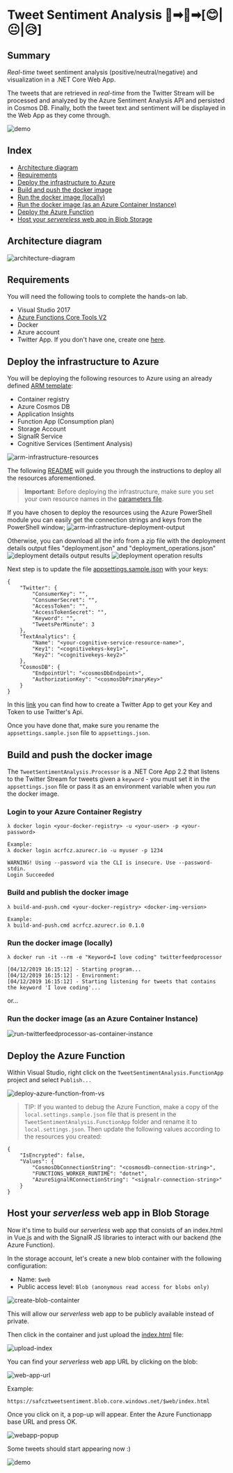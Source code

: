 # Tweet Sentiment Analysis 💬➡🧠➡[😊|😐|😥]

## Summary

 *Real-time* tweet sentiment analysis (positive/neutral/negative) and visualization in a .NET Core Web App.
 
 The tweets that are retrieved in *real-time* from the Twitter Stream will be processed and analyzed by the Azure Sentiment Analysis API and persisted in Cosmos DB. 
 Finally, both the tweet text and sentiment will be displayed in the Web App as they come through.

 ![demo](./docs/images/demo.gif)

## Index

- [Architecture diagram](#architecture-diagram)
- [Requirements](#requirements)
- [Deploy the infrastructure to Azure](#Deploy-the-infrastructure-to-Azure)
- [Build and push the docker image](#Build-and-push-the-docker-image)
- [Run the docker image (locally)](#Run-the-docker-image-(locally))
- [Run the docker image (as an Azure Container Instance)](#Run-the-docker-image-(as-an-Azure-Container-Instance))
- [Deploy the Azure Function](#Deploy-the-Azure-Function)
- [Host your *servereless* web app in Blob Storage](#Host-your-serverless-web-app-in-Blob-Storage)

## Architecture diagram

![architecture-diagram](./docs/images/architecture-diagram.PNG)

## Requirements

You will need the following tools to complete the hands-on lab.

- Visual Studio 2017
- [Azure Functions Core Tools V2](https://github.com/Azure/azure-functions-core-tools#windows)
- Docker
- Azure account
- Twitter App. If you don't have one, create one [here](https://developer.twitter.com/en/apps).

## Deploy the infrastructure to Azure

You will be deploying the following resources to Azure using an already defined [ARM template](./arm-template/azuredeploy.json):

- Container registry
- Azure Cosmos DB
- Application Insights
- Function App (Consumption plan)
- Storage Account
- SignalR Service
- Cognitive Services (Sentiment Analysis)

![arm-infrastructure-resources](./docs/images/arm-infrastructure-resources.PNG)

The following [README](./arm-template/README.md) will guide you through the instructions to deploy all the resources aforementioned.

> **Important**: Before deploying the infrastructure, make sure you set your own resource names in the [parameters file](./arm-template/azuredeploy.parameters.json).

If you have chosen to deploy the resources using the Azure PowerShell module you can easily get the connection strings and keys from the PowerShell window; 
![arm-infrastructure-deployment-output](./docs/images/arm-infrastructure-deployment-output.PNG)

Otherwise, you can download all the info from a zip file with the deployment details output files "deployment.json" and  "deployment_operations.json" ![deployment details output results](./docs/images/deployment-results.PNG) 
![deployment operation results](./docs/images/deployment-operation-results.PNG) 

Next step is to update the file [appsettings.sample.json](./TweetSentimentAnalysis.Processor/appsettings.sample.json) with your keys:

    {
        "Twitter": {
            "ConsumerKey": "",
            "ConsumerSecret": "",
            "AccessToken": "",
            "AccessTokenSecret": "",
            "Keyword": "",
            "TweetsPerMinute": 3
        },        
        "TextAnalytics": {
            "Name": "<your-cognitive-service-resource-name>",
            "Key1": "<cognitivekeys-key1>",
            "Key2": "<cognitivekeys-key2>"
        },
        "CosmosDB": {
            "EndpointUrl": "<cosmosDbEndpoint>",
            "AuthorizationKey": "<cosmosDbPrimaryKey>"
        }
    }
In this [link](https://developer.twitter.com/en/docs/basics/apps/guides/the-app-management-dashboard) you can find how to create a Twitter App to get your Key and Token to use Twitter's Api.

Once you have done that, make sure you rename the `appsettings.sample.json` file to `appsettings.json`.

## Build and push the docker image

The `TweetSentimentAnalysis.Processor` is a .NET Core App 2.2 that listens to the Twitter Stream for tweets given a `keyword` - you must set it in the `appsettings.json` file or pass it as an environment variable when you *run* the docker image.

### Login to your Azure Container Registry

    λ docker login <your-docker-registry> -u <your-user> -p <your-password>

    Example:
    λ docker login acrfcz.azurecr.io -u myuser -p 1234

    WARNING! Using --password via the CLI is insecure. Use --password-stdin.
    Login Succeeded

### Build and publish the docker image

    λ build-and-push.cmd <your-docker-registry> <docker-img-version>

    Example:
    λ build-and-push.cmd acrfcz.azurecr.io 0.1.0

### Run the docker image (locally)

    λ docker run -it --rm -e "Keyword=I love coding" twitterfeedprocessor

    [04/12/2019 16:15:12] - Starting program...
    [04/12/2019 16:15:12] - Environment:
    [04/12/2019 16:15:12] - Starting listening for tweets that contains the keyword 'I love coding'...

or... 

### Run the docker image (as an Azure Container Instance)

![run-twitterfeedprocessor-as-container-instance](./docs/images/run-twitterfeedprocessor-as-container-instance.PNG)

## Deploy the Azure Function

Within Visual Studio, right click on the `TweetSentimentAnalysis.FunctionApp` project and select `Publish...`

![deploy-azure-function-from-vs](./docs/images/deploy-azure-function-from-vs.PNG)

> TIP: If you wanted to debug the Azure Function, make a copy of the `local.settings.sample.json` file that is present in the `TweetSentimentAnalysis.FunctionApp` folder and rename it to `local.settings.json`. Then update the following values according to the resources you created:

    {
        "IsEncrypted": false,
        "Values": {
            "CosmosDbConnectionString": "<cosmosdb-connection-string>",
            "FUNCTIONS_WORKER_RUNTIME": "dotnet",
            "AzureSignalRConnectionString": "<signalr-connection-string>"
        }
    }

## Host your *serverless* web app in Blob Storage

Now it's time to build our *serverless* web app that consists of an index.html in Vue.js and with the SignalR JS libraries to interact with our backend (the Azure Function).

In the storage account, let's create a new blob container with the following configuration:

- Name: `$web`
- Public access level: `Blob (anonymous read access for blobs only)`

![create-blob-containter](./docs/images/create-blob-container.PNG)

This will allow our *serverless* web app to be publicly available instead of private.

Then click in the container and just upload the [index.html](./docs/demo/app/index.html) file:

![upload-index](./docs/images/upload-index.PNG)

You can find your *serverless* web app URL by clicking on the blob:

![web-app-url](./docs/images/web-app-url.PNG)

Example:

    https://safcztweetsentiment.blob.core.windows.net/$web/index.html

Once you click on it, a pop-up will appear. Enter the Azure Functionapp base URL and press OK.

![webapp-popup](./docs/images/webapp-popup.PNG)

Some tweets should start appearing now :)

![demo](./docs/images/demo.gif)
